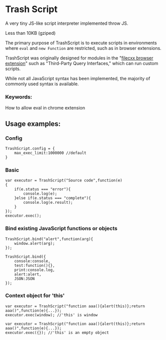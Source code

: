 # Trash Script

A very tiny JS-like script interpreter implemented throw JS.

Less than 10KB (gziped)

The primary purpose of TrashScript is to execute scripts in environments where ```eval``` and ```new Function``` are restricted, such as in browser extensions.

TrashScript was originally designed for modules in the
"[filecxx browser extension](https://github.com/filecxx/FileCentipede)" such as "Third-Party Query Interfaces," which can run custom scripts.

While not all JavaScript syntax has been implemented, the majority of commonly used syntax is available.

### Keywords:
How to allow eval in chrome extension


## Usage examples:

### Config
```
TrashScript.config = {
    max_exec_limit:1000000 //default
}
```

### Basic
```
var executor = TrashScript("Source code",function(e)
{
    if(e.status === "error"){
        console.log(e);
    }else if(e.status === "complete"){
        console.log(e.result);
    }
});
executor.exec();
```

### Bind existing JavaScript functions or objects
```
TrashScript.bind("alert",function(arg){
    window.alert(arg);
});
```
```
TrashScript.bind({
    console:console,
    test:function(){},
    print:console.log,
    alert:alert,
    JSON:JSON
});
```

### Context object for 'this'
```
var executor = TrashScript("function aaa(){alert(this)};return aaa()",function(e){...});
executor.exec(window); //'this' is window
```
```
var executor = TrashScript("function aaa(){alert(this)};return aaa()",function(e){...});
executor.exec({}); //'this' is an empty object
```
